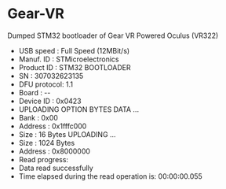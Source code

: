 # Gear-VR
Dumped STM32 bootloader of Gear VR Powered Oculus (VR322)

- USB speed   : Full Speed (12MBit/s)
- Manuf. ID   : STMicroelectronics
- Product ID  : STM32  BOOTLOADER
- SN          : 307032623135
- DFU protocol: 1.1
- Board       : --
- Device ID   : 0x0423
- UPLOADING OPTION BYTES DATA ...
- Bank          : 0x00
- Address       : 0x1fffc000
- Size          : 16 Bytes
UPLOADING ...
- Size          : 1024 Bytes
- Address       : 0x8000000
- Read progress:
- Data read successfully
- Time elapsed during the read operation is: 00:00:00.055
